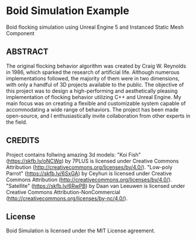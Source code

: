 # **Boid Simulation Example**

Boid flocking simulation using Unreal Engine 5 and Instanced Static Mesh Component

## ABSTRACT

The original flocking behavior algorithm was created by Craig W. Reynolds in 1986, which sparked the research of artificial life. Although numerous implementations followed, the majority of them were in two dimensions, with only a handful of 3D projects available to the public.
The objective of this project was to design a high-performing and aesthetically pleasing implementation of flocking behavior utilizing C++ and Unreal Engine. My main focus was on creating a flexible and customizable system capable of accommodating a wide range of behaviors.
The project has been made open-source, and I enthusiastically invite collaboration from other experts in the field.

## CREDITS

Project contains follwing amazing 3d models:
"Koi Fish" (https://skfb.ly/oNCWq) by 7PLUS is licensed under Creative Commons Attribution (http://creativecommons.org/licenses/by/4.0/).
"Low-poly Parrot" (https://skfb.ly/6SxGA) by Ceyhun is licensed under Creative Commons Attribution (http://creativecommons.org/licenses/by/4.0/).
"Satellite" (https://skfb.ly/6RwPB) by Daan van Leeuwen is licensed under Creative Commons Attribution-NonCommercial (http://creativecommons.org/licenses/by-nc/4.0/).

## License

Boid Simulation is licensed under the MIT License agreement.
